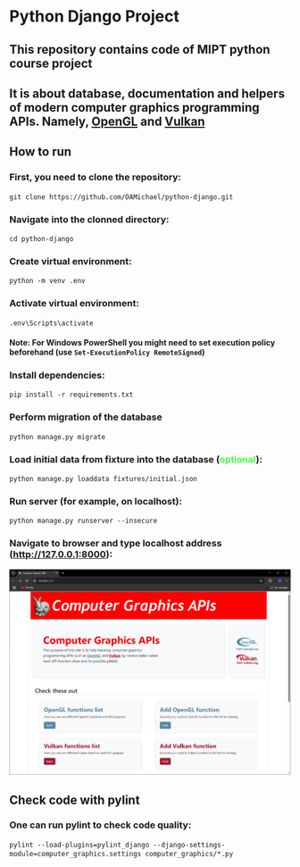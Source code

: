 # Python Django Project
## This repository contains code of MIPT python course project
## It is about database, documentation and helpers of modern computer graphics programming APIs. Namely, [OpenGL](https://www.opengl.org) and [Vulkan](https://www.vulkan.org)

## How to run
### First, you need to clone the repository:
```
git clone https://github.com/OAMichael/python-django.git
```

### Navigate into the clonned directory:
```
cd python-django
```

### Create virtual environment:
```
python -m venv .env
```

### Activate virtual environment:
```
.env\Scripts\activate
```
#### Note: For Windows PowerShell you might need to set execution policy beforehand (use `Set-ExecutionPolicy RemoteSigned`)

### Install dependencies:
```
pip install -r requirements.txt
```

### Perform migration of the database
```
python manage.py migrate
```

### Load initial data from fixture into the database (<span style="color:rgb(64, 255, 74); font-weight: bold">optional</span>):
```
python manage.py loaddata fixtures/initial.json
```

### Run server (for example, on localhost):
```
python manage.py runserver --insecure
```

### Navigate to browser and type localhost address (http://127.0.0.1:8000):
![](preview.png)


## Check code with pylint
### One can run pylint to check code quality:
```
pylint --load-plugins=pylint_django --django-settings-module=computer_graphics.settings computer_graphics/*.py
```
